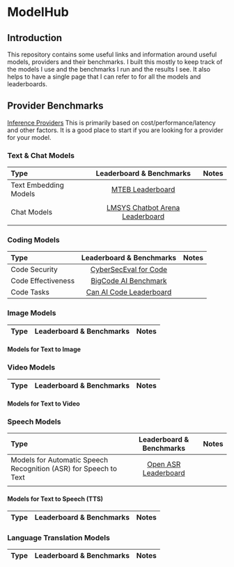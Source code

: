 # ModelHub

## Introduction
This repository contains some useful links and information around useful models, providers and their benchmarks. I built this mostly to keep track of the models I use and the benchmarks I run and the results I see. It also helps to have a single page that I can refer to for all the models and leaderboards.

## Provider Benchmarks
[Inference Providers](https://leaderboard.withmartian.com/) This is primarily based on cost/performance/latency and other factors. It is a good place to start if you are looking for a provider for your model.

### Text & Chat Models
| Type | Leaderboard & Benchmarks | Notes |
|:-------------|:--------------:|--------------:|
| Text Embedding Models | [MTEB Leaderboard](https://huggingface.co/spaces/mteb/leaderboard) | |
| | | |
| Chat Models | [LMSYS Chatbot Arena Leaderboard](https://huggingface.co/spaces/lmsys/chatbot-arena-leaderboard)| | | 
| | | |

### Coding Models
| Type | Leaderboard & Benchmarks | Notes |
|:-------------|:--------------:|--------------:|
| Code Security |[CyberSecEval for Code](https://huggingface.co/spaces/facebook/CyberSecEval)| |
| Code Effectiveness | [BigCode AI Benchmark](https://huggingface.co/spaces/bigcode/bigcode-models-leaderboard)| |
| Code Tasks | [Can AI Code Leaderboard](https://huggingface.co/spaces/mike-ravkine/can-ai-code-results)| | |

### Image Models
| Type | Leaderboard & Benchmarks | Notes |
|:-------------|:--------------:|--------------:|
#### Models for Text to Image

### Video Models
| Type | Leaderboard & Benchmarks | Notes |
|:-------------|:--------------:|--------------:|
#### Models for Text to Video

### Speech Models
| Type | Leaderboard & Benchmarks | Notes |
|:-------------|:--------------:|--------------:|
| Models for Automatic Speech Recognition (ASR) for Speech to Text|[Open ASR Leaderboard](https://huggingface.co/spaces/hf-audio/open_asr_leaderboard)| | |
| | | |

#### Models for Text to Speech (TTS)
| Type | Leaderboard & Benchmarks | Notes |
|:-------------|:--------------:|--------------:|

### Language Translation Models
| Type | Leaderboard & Benchmarks | Notes |
|:-------------|:--------------:|--------------:|

